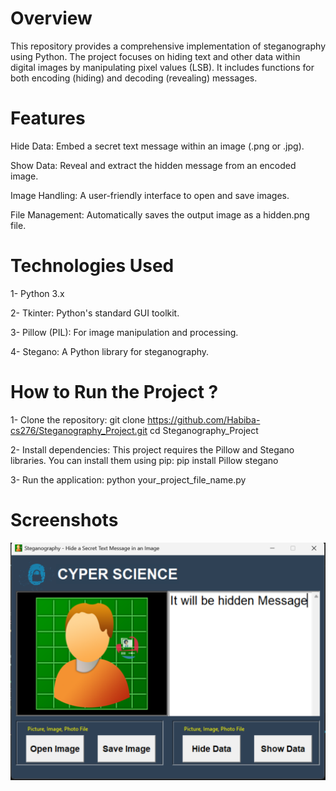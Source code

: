 # Overview
This repository provides a comprehensive implementation of steganography using Python. The project focuses on hiding text and other data within digital images by manipulating pixel values (LSB). It includes functions for both encoding (hiding) and decoding (revealing) messages.
# Features
Hide Data: Embed a secret text message within an image (.png or .jpg).

Show Data: Reveal and extract the hidden message from an encoded image.

Image Handling: A user-friendly interface to open and save images.

File Management: Automatically saves the output image as a hidden.png file.

# Technologies Used
1- Python 3.x

2- Tkinter: Python's standard GUI toolkit.

3- Pillow (PIL): For image manipulation and processing.

4- Stegano: A Python library for steganography.

# How to Run the Project ?


1- Clone the repository:
git clone https://github.com/Habiba-cs276/Steganography_Project.git
cd Steganography_Project

2- Install dependencies:
This project requires the Pillow and Stegano libraries. You can install them using pip:
pip install Pillow stegano

3- Run the application:
python your_project_file_name.py

# Screenshots
![Steganography Demo](Screenshots/1.png)
